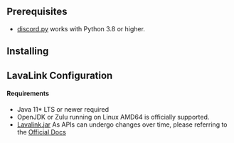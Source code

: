 ## Prerequisites
* [discord.py](https://discordpy.readthedocs.io/en/stable/intro.html) works with Python 3.8 or higher.

## Installing

## LavaLink Configuration
#### Requirements
* Java 11* LTS or newer required
* OpenJDK or Zulu running on Linux AMD64 is officially supported.
* [Lavalink.jar](https://github.com/lavalink-devs/Lavalink/releases)
As APIs can undergo changes over time, please referring to the [Official Docs](https://github.com/lavalink-devs/Lavalink#requirements)
